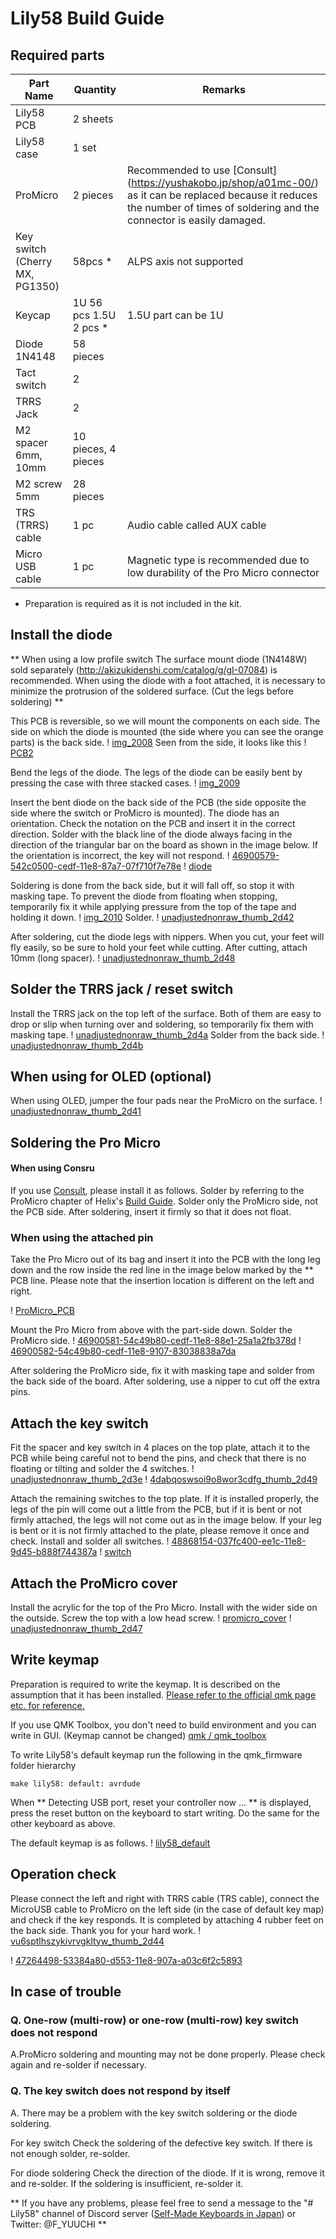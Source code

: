 # Lily58 Build Guide


## Required parts

| Part Name | Quantity | Remarks |
| -------- | ------- | ------- |
| Lily58 PCB | 2 sheets ||
| Lily58 case | 1 set ||
| ProMicro | 2 pieces | Recommended to use [Consult] (https://yushakobo.jp/shop/a01mc-00/) as it can be replaced because it reduces the number of times of soldering and the connector is easily damaged. |
| Key switch (Cherry MX, PG1350) | 58pcs * | ALPS axis not supported |
| Keycap | 1U 56 pcs 1.5U 2 pcs * | 1.5U part can be 1U |
| Diode 1N4148 | 58 pieces ||
| Tact switch | 2 |
| TRRS Jack | 2 ||
| M2 spacer 6mm, 10mm | 10 pieces, 4 pieces ||
| M2 screw 5mm | 28 pieces ||
| TRS (TRRS) cable | 1 pc | Audio cable called AUX cable |
| Micro USB cable | 1 pc | Magnetic type is recommended due to low durability of the Pro Micro connector |

* Preparation is required as it is not included in the kit.


## Install the diode
** When using a low profile switch The surface mount diode (1N4148W) sold separately (http://akizukidenshi.com/catalog/g/gI-07084) is recommended.
When using the diode with a foot attached, it is necessary to minimize the protrusion of the soldered surface. (Cut the legs before soldering) **

This PCB is reversible, so we will mount the components on each side. The side on which the diode is mounted (the side where you can see the orange parts) is the back side.
! [img_2008](https://user-images.githubusercontent.com/6285554/52172886-61d20700-27bc-11e9-888f-42a95c7dd569.JPG)
Seen from the side, it looks like this
! [PCB2](https://user-images.githubusercontent.com/6285554/51115630-2642bd80-184c-11e9-93e5-8f85ee5e45b0.png)

Bend the legs of the diode.
The legs of the diode can be easily bent by pressing the case with three stacked cases.
! [img_2009](https://user-images.githubusercontent.com/6285554/52172887-6ac2d880-27bc-11e9-9b3e-378a83c5a881.JPG)
 
 Insert the bent diode on the back side of the PCB (the side opposite the side where the switch or ProMicro is mounted).
The diode has an orientation. Check the notation on the PCB and insert it in the correct direction.
Solder with the black line of the diode always facing in the direction of the triangular bar on the board as shown in the image below. If the orientation is incorrect, the key will not respond.
! [46900579-542c0500-cedf-11e8-87a7-07f710f7e78e](https://user-images.githubusercontent.com/6285554/52002682-f7903c80-2505-11e9-907a-8407568322da.jpg)
! [diode](https://user-images.githubusercontent.com/6285554/48820707-83187f00-ed99-11e8-802e-90b23ca594a0.png)

Soldering is done from the back side, but it will fall off, so stop it with masking tape. To prevent the diode from floating when stopping, temporarily fix it while applying pressure from the top of the tape and holding it down.
! [img_2010](https://user-images.githubusercontent.com/6285554/52172891-829a5c80-27bc-11e9-81ab-878caa8645f6.jpg)
Solder.
! [unadjustednonraw_thumb_2d42](https://user-images.githubusercontent.com/6285554/52172899-b07fa100-27bc-11e9-9210-38bbdfb7d979.jpg)

After soldering, cut the diode legs with nippers. When you cut, your feet will fly easily, so be sure to hold your feet while cutting.
After cutting, attach 10mm (long spacer).
! [unadjustednonraw_thumb_2d48](https://user-images.githubusercontent.com/6285554/52172901-b07fa100-27bc-11e9-88a8-61a0eacfc6a4.jpg)

## Solder the TRRS jack / reset switch
Install the TRRS jack on the top left of the surface. Both of them are easy to drop or slip when turning over and soldering, so temporarily fix them with masking tape.
! [unadjustednonraw_thumb_2d4a](https://user-images.githubusercontent.com/6285554/52172948-8da1bc80-27bd-11e9-928b-fba7b8fa2b49.jpg)
Solder from the back side.
! [unadjustednonraw_thumb_2d4b](https://user-images.githubusercontent.com/6285554/52172964-e6715500-27bd-11e9-9b0a-4186301a1d56.jpg)


## When using for OLED (optional)
When using OLED, jumper the four pads near the ProMicro on the surface.
! [unadjustednonraw_thumb_2d41](https://user-images.githubusercontent.com/6285554/52172989-41a34780-27be-11e9-858a-cc69c2626160.jpg)

## Soldering the Pro Micro
   
#### When using Consru
If you use [Consult](https://yushakobo.jp/shop/a01mc-00/), please install it as follows.
Solder by referring to the ProMicro chapter of Helix's [Build Guide](https://github.com/MakotoKurauchi/helix/blob/master/Doc/buildguide_jp.md#pro-micro).
Solder only the ProMicro side, not the PCB side.
After soldering, insert it firmly so that it does not float.

### When using the attached pin
Take the Pro Micro out of its bag and insert it into the PCB with the long leg down and the row inside the red line in the image below marked by the ** PCB line. Please note that the insertion location is different on the left and right.

! [ProMicro_PCB](https://user-images.githubusercontent.com/6285554/48819671-6a599a80-ed94-11e8-8e5d-6a6abca326a7.png)

Mount the Pro Micro from above with the part-side down.
Solder the ProMicro side.
! [46900581-54c49b80-cedf-11e8-88e1-25a1a2fb378d](https://user-images.githubusercontent.com/6285554/52002684-f95a0000-2505-11e9-83f6-6eb3dc8f2a02.jpg)
! [46900582-54c49b80-cedf-11e8-9107-83038838a7da](https://user-images.githubusercontent.com/6285554/52002687-f9f29680-2505-11e9-9ecf-b7bf3ad9f270.jpg)

After soldering the ProMicro side, fix it with masking tape and solder from the back side of the board.
After soldering, use a nipper to cut off the extra pins.

## Attach the key switch
Fit the spacer and key switch in 4 places on the top plate, attach it to the PCB while being careful not to bend the pins, and check that there is no floating or tilting and solder the 4 switches.
! [unadjustednonraw_thumb_2d3e](https://user-images.githubusercontent.com/6285554/52173011-9a72e000-27be-11e9-9716-4c9a301c35ac.jpg)
! [4dabqoswsoi9o8wor3cdfg_thumb_2d49](https://user-images.githubusercontent.com/6285554/52173013-9fd02a80-27be-11e9-958e-54bb7e929f1d.jpg)

Attach the remaining switches to the top plate.
If it is installed properly, the legs of the pin will come out a little from the PCB, but if it is bent or not firmly attached, the legs will not come out as in the image below. If your leg is bent or it is not firmly attached to the plate, please remove it once and check.
Install and solder all switches.
! [48868154-037fc400-ee1c-11e8-9d45-b888f744387a](https://user-images.githubusercontent.com/6285554/52002691-fb23c380-2505-11e9-8fa1-c75d20d3636d.jpg)
! [switch](https://user-images.githubusercontent.com/6285554/48868657-b7ce1a00-ee1d-11e8-9346-9bfc967e95cf.png)

## Attach the ProMicro cover
Install the acrylic for the top of the Pro Micro.
Install with the wider side on the outside. Screw the top with a low head screw.
! [promicro_cover](https://user-images.githubusercontent.com/6285554/48837829-c4288780-edc9-11e8-8efb-6714d8e68e92.png)
! [unadjustednonraw_thumb_2d47](https://user-images.githubusercontent.com/6285554/52173081-ea9e7200-27bf-11e9-9551-3eb41a0389cb.jpg)
## Write keymap
Preparation is required to write the keymap. It is described on the assumption that it has been installed. [Please refer to the official qmk page etc. for reference. ](https://docs.qmk.fm/#/getting_started_build_tools)
  
If you use QMK Toolbox, you don't need to build environment and you can write in GUI. (Keymap cannot be changed)
[qmk / qmk_toolbox](https://github.com/qmk/qmk_toolbox/releases)

To write Lily58's default keymap run the following in the qmk_firmware folder hierarchy

    make lily58: default: avrdude


When ** Detecting USB port, reset your controller now ... ** is displayed, press the reset button on the keyboard to start writing.
Do the same for the other keyboard as above.

The default keymap is as follows.
! [lily58_default](https://user-images.githubusercontent.com/6285554/47273241-38ee8300-d5cc-11e8-9099-10c1b35e24fc.png)

## Operation check
Please connect the left and right with TRRS cable (TRS cable), connect the MicroUSB cable to ProMicro on the left side (in the case of default key map) and check if the key responds.
It is completed by attaching 4 rubber feet on the back side. Thank you for your hard work.
! [vu6sptlhszykivrvgkltyw_thumb_2d44](https://user-images.githubusercontent.com/6285554/52173150-795fbe80-27c1-11e9-8376-edc698e943e8.jpg)

! [47264498-53384a80-d553-11e8-907a-a03c6f2c5893](https://user-images.githubusercontent.com/6285554/52002699-fd861d80-2505-11e9-96a8-f58a93534255.jpg)

## In case of trouble
### Q. One-row (multi-row) or one-row (multi-row) key switch does not respond
A.ProMicro soldering and mounting may not be done properly. Please check again and re-solder if necessary.

### Q. The key switch does not respond by itself
A. There may be a problem with the key switch soldering or the diode soldering.

For key switch
Check the soldering of the defective key switch. If there is not enough solder, re-solder.
  
For diode soldering
Check the direction of the diode. If it is wrong, remove it and re-solder.
If the soldering is insufficient, re-solder it.

** If you have any problems, please feel free to send a message to the "# Lily58" channel of Discord server ([Self-Made Keyboards in Japan](https://discordapp.com/invite/NM7XtDW)) or Twitter: @F_YUUCHI **
